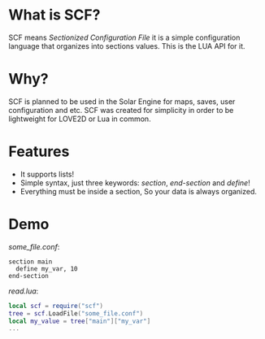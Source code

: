 # What is SCF?
SCF means _Sectionized Configuration File_ it is a simple configuration language that organizes into
sections values. This is the LUA API for it.

# Why?
SCF is planned to be used in the Solar Engine for maps, saves, user configuration and etc. SCF
was created for simplicity in order to be lightweight for LOVE2D or Lua in common.

# Features
- It supports lists!
- Simple syntax, just three keywords: _section_, _end-section_ and _define_!
- Everything must be inside a section, So your data is always organized.

# Demo
_some_file.conf_:
``` 
section main
  define my_var, 10
end-section
``` 

_read.lua_:
```lua
local scf = require("scf")
tree = scf.LoadFile("some_file.conf")
local my_value = tree["main"]["my_var"]
...
```
